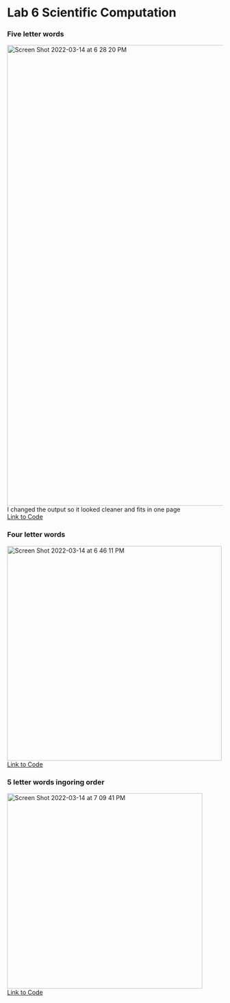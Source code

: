 # Lab 6 Scientific Computation <br />
### Five letter words <br />
<img width="1075" alt="Screen Shot 2022-03-14 at 6 28 20 PM" src="https://user-images.githubusercontent.com/50917542/158271359-71018a19-9609-4d47-9745-00f38889bec7.png"> <br />
I changed the output so it looked cleaner and fits in one page <br />
[Link to Code](https://github.com/JoeyHinckley34/oss-repo-template/blob/master/labs/lab-06/Part1/plot_words.py)

### Four letter words <br />
<img width="501" alt="Screen Shot 2022-03-14 at 6 46 11 PM" src="https://user-images.githubusercontent.com/50917542/158273098-420ec91a-6df3-4683-b622-2efa94c0460c.png"> <br />
[Link to Code](https://github.com/JoeyHinckley34/oss-repo-template/blob/master/labs/lab-06/Part2/plot_words.py)

### 5 letter words ingoring order <br />
<img width="456" alt="Screen Shot 2022-03-14 at 7 09 41 PM" src="https://user-images.githubusercontent.com/50917542/158275393-425cf53f-d15b-426c-aacf-ef6f26a61c88.png"> <br />
[Link to Code](https://github.com/JoeyHinckley34/oss-repo-template/blob/master/labs/lab-06/Part3/plot_words.py) <br />


